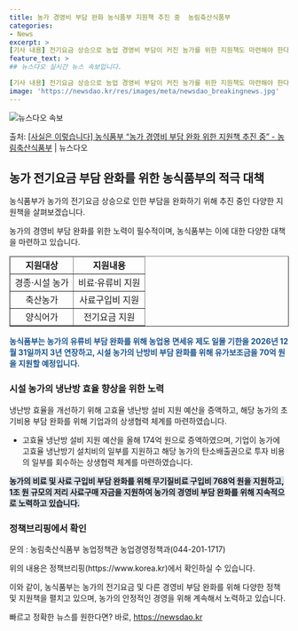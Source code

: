 ```yaml
---
title: 농가 경영비 부담 완화 농식품부 지원책 추진 중  농림축산식품부
categories:
- News
excerpt: >
[기사 내용] 전기요금 상승으로 농업 경영비 부담이 커진 농가를 위한 지원책도 마련해야 한다. 전기요금 인상…
feature_text: >
## 뉴스다오 실시간 뉴스 속보입니다.

[기사 내용] 전기요금 상승으로 농업 경영비 부담이 커진 농가를 위한 지원책도 마련해야 한다. 전기요금 인상…
image: 'https://newsdao.kr/res/images/meta/newsdao_breakingnews.jpg'
---
```


![뉴스다오 속보](https://newsdao.kr/res/images/meta/newsdao_breakingnews.jpg)

<p>출처: <a href="https://newsdao.kr/3067" rel="dofollow">[사실은 이렇습니다] 농식품부 “농가 경영비 부담 완화 위한 지원책 추진 중” - 농림축산식품부</a> | 뉴스다오</p>

<h2 data-ke-size="size26">농가 전기요금 부담 완화를 위한 농식품부의 적극 대책</h2>
농식품부가 농가의 전기요금 상승으로 인한 부담을 완화하기 위해 추진 중인 다양한 지원책을 살펴보겠습니다.

<p data-ke-size="size16">농가의 경영비 부담 완화를 위한 노력이 필수적이며, 농식품부는 이에 대한 다양한 대책을 마련하고 있습니다.</p>

<table style="width: 100%;" border="1">
<thead>
<tr>
<td style="text-align: center; height: 17px;"><b>지원대상</b></td>
<td style="text-align: center; height: 17px;"><b>지원내용</b></td>
</tr>
</thead>
<tbody>
<tr>
<td style="text-align: center; height: 17px;">경종·시설 농가</td>
<td style="text-align: center; height: 17px;">비료·유류비 지원</td>
</tr>
<tr>
<td style="text-align: center; height: 17px;">축산농가</td>
<td style="text-align: center; height: 17px;">사료구입비 지원</td>
</tr>
<tr>
<td style="text-align: center; height: 17px;">양식어가</td>
<td style="text-align: center; height: 17px;">전기요금 지원</td>
</tr>
</tbody>
</table>

<b><span style="color: #1a5490;">농식품부는 농가의 유류비 부담 완화를 위해 농업용 면세유 제도 일몰 기한을 2026년 12월 31일까지 3년 연장하고, 시설 농가의 난방비 부담 완화를 위해 유가보조금을 70억 원을 지원할 예정입니다.</span></b>

<h3>시설 농가의 냉난방 효율 향상을 위한 노력</h3>
냉난방 효율을 개선하기 위해 고효율 냉난방 설비 지원 예산을 증액하고, 해당 농가의 초기비용 부담 완화를 위해 기업과의 상생협력 체계를 마련하였습니다.

<ul>
<li>고효율 냉난방 설비 지원 예산을 올해 174억 원으로 증액하였으며, 기업이 농가에 고효율 냉난방기 설치비의 일부를 지원하고 해당 농가의 탄소배출권으로 투자 비용의 일부를 회수하는 상생협력 체계를 마련하였습니다.</li>
</ul>

<b><span style="background-color: #21538527;">농가의 비료 및 사료 구입비 부담 완화를 위해 무기질비료 구입비 768억 원을 지원하고, 1조 원 규모의 저리 사료구매 자금을 지원하여 농가의 경영비 부담 완화를 위해 지속적으로 노력하고 있습니다.</span></b>

<h3>정책브리핑에서 확인</h3>
문의 : 농림축산식품부 농업정책관 농업경영정책과(044-201-1717)

<p data-ke-size="size16">위의 내용은 정책브리핑(https://www.korea.kr)에서 확인하실 수 있습니다.</p>

이와 같이, 농식품부는 농가의 전기요금 및 다른 경영비 부담 완화를 위해 다양한 정책 및 지원책을 펼치고 있으며, 농가의 안정적인 경영을 위해 계속해서 노력하고 있습니다. 

빠르고 정확한 뉴스를 원한다면? 바로, <a href="https://newsdao.kr" rel="dofollow">https://newsdao.kr</a>


    
